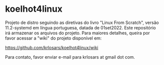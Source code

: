 # koelhot4linux
Projeto de distro seguindo as diretivas do livro "Linux From Scratch",  versão 11.2-systemd em língua portuguesa, datada de 01set2022. Este repositório irá armazenar os arquivos do projeto. Para maiores detalhes, queira por favor acessar a "wiki" do projeto disponível em:

https://github.com/krlosars/koelhot4linux/wiki

Para contato, favor enviar e-mail para krlosars at gmail dot com.
